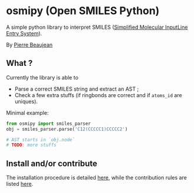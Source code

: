 # osmipy (Open SMILES Python)

A simple python library to interpret SMILES ([Simplified Molecular InputLine Entry System](https://en.wikipedia.org/wiki/Simplified_molecular-input_line-entry_system)).

By [Pierre Beaujean](https://pierrebeaujean.net/)

## What ?

Currently the library is able to

+ Parse a correct SMILES string and extract an AST ;
+ Check a few extra stuffs (if ringbonds are correct and if `atoms_id` are uniques). 

Minimal example:

```python
from osmipy import smiles_parser
obj = smiles_parser.parse('C12(CCCCC1)CCCCC2')

# AST starts in `obj.node`
# TODO: more stuffs
```

## Install and/or contribute

The installation procedure is detailed [here](https://pierre-24.github.io/osmipy/install.html), while the contribution rules are listed [here](https://pierre-24.github.io/osmipy/contributing.html).
